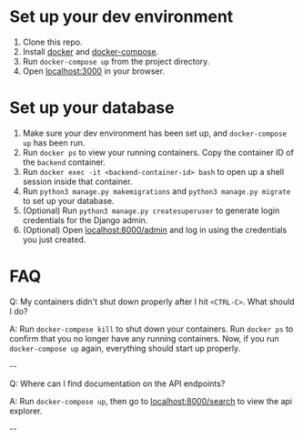 # Set up your dev environment

1. Clone this repo.
2. Install [docker](https://docs.docker.com/engine/installation/) and
[docker-compose](https://docs.docker.com/compose/install/).
3. Run `docker-compose up` from the project directory.
4. Open [localhost:3000](http://localhost:3000) in your browser.

# Set up your database

1. Make sure your dev environment has been set up, and
`docker-compose up` has been run.
2. Run `docker ps` to view your running containers. Copy the container ID
of the `backend` container.
3. Run `docker exec -it <backend-container-id> bash` to open up a shell
session inside that container.
4. Run `python3 manage.py makemigrations` and `python3 manage.py migrate` to
set up your database.
5. (Optional) Run `python3 manage.py createsuperuser` to generate login
credentials for the Django admin.
6. (Optional) Open [localhost:8000/admin](http://localhost:8000/admin) and log
in using the credentials you just created.

# FAQ

Q: My containers didn't shut down properly after I hit `<CTRL-C>`. What should
I do?

A: Run `docker-compose kill` to shut down your containers. Run `docker ps` to
confirm that you no longer have any running containers. Now, if you run
`docker-compose up` again, everything should start up properly.

--

Q: Where can I find documentation on the API endpoints?

A: Run `docker-compose up`, then go to
[localhost:8000/search](http://localhost:8000/search) to view the api explorer.

--
